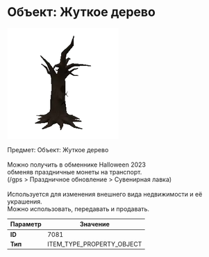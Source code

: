 # Объект: Жуткое дерево

![Item Image](../img/7081.webp?raw=true)

Предмет: Объект: Жуткое дерево<br><br>Можно получить в обменнике Halloween 2023<br>обменяв праздничные монеты на транспорт.<br>(/gps > Праздничное обновление > Сувенирная лавка)<br><br>Используется для изменения внешнего вида недвижимости и её украшения.<br>Можно использовать, передавать и продавать.


| Параметр | Значение |
|----------|----------|
| **ID** | 7081 |
| **Тип** | ITEM_TYPE_PROPERTY_OBJECT |

